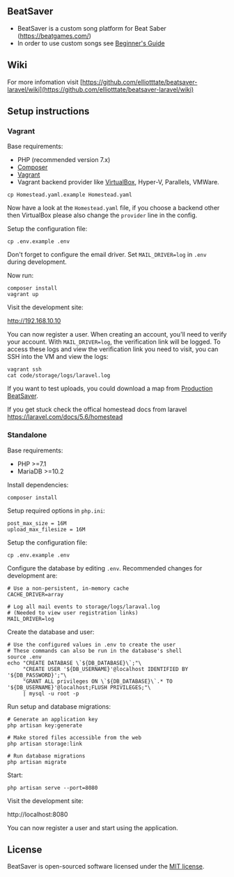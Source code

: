 ## BeatSaver

- BeatSaver is a custom song platform for Beat Saber (https://beatgames.com/)
- In order to use custom songs see [Beginner's Guide](https://bsmg.wiki/beginners-guide)

## Wiki
For more infomation visit [https://github.com/elliotttate/beatsaver-laravel/wiki](https://github.com/elliotttate/beatsaver-laravel/wiki)

## Setup instructions

### Vagrant

Base requirements:
* PHP (recommended version 7.x)
* [Composer](https://getcomposer.org/)
* [Vagrant](https://www.vagrantup.com/)
* Vagrant backend provider like [VirtualBox](https://www.virtualbox.org/), Hyper-V, Parallels, VMWare.

```
cp Homestead.yaml.example Homestead.yaml
```

Now have a look at the `Homestead.yaml` file, if you choose a backend other then VirtualBox please also change the `provider` line in the config.

Setup the configuration file:
```
cp .env.example .env
```

Don't forget to configure the email driver. Set `MAIL_DRIVER=log` in `.env` during development. 

Now run:
```
composer install
vagrant up
```

Visit the development site:

http://192.168.10.10

You can now register a user. When creating an account, you'll need to verify your account. With `MAIL_DRIVER=log`, the verification link will be logged. To access these logs and view the verification link you need to visit, you can SSH into the VM and view the logs:

```
vagrant ssh
cat code/storage/logs/laravel.log
```

If you want to test uploads, you could download a map from [Production BeatSaver](https://beatsaver.com/browse/newest).

If you get stuck check the offical homestead docs from laravel https://laravel.com/docs/5.6/homestead

### Standalone

Base requirements:

* PHP >=7.1
* MariaDB >=10.2

Install dependencies:

```
composer install
```

Setup required options in `php.ini`:

```
post_max_size = 16M
upload_max_filesize = 16M
```

Setup the configuration file:

```
cp .env.example .env
```

Configure the database by editing `.env`. Recommended changes for development are:
```
# Use a non-persistent, in-memory cache
CACHE_DRIVER=array

# Log all mail events to storage/logs/laraval.log
# (Needed to view user registration links)
MAIL_DRIVER=log
```

Create the database and user:

```
# Use the configured values in .env to create the user
# These commands can also be run in the database's shell
source .env
echo "CREATE DATABASE \`${DB_DATABASE}\`;"\
     "CREATE USER '${DB_USERNAME}'@localhost IDENTIFIED BY '${DB_PASSWORD}';"\
     "GRANT ALL privileges ON \`${DB_DATABASE}\`.* TO '${DB_USERNAME}'@localhost;FLUSH PRIVILEGES;"\
     | mysql -u root -p
```

Run setup and database migrations:

```
# Generate an application key
php artisan key:generate

# Make stored files accessible from the web
php artisan storage:link

# Run database migrations
php artisan migrate
```

Start:

```
php artisan serve --port=8080
```

Visit the development site:

http://localhost:8080

You can now register a user and start using the application.

## License

BeatSaver is open-sourced software licensed under the [MIT license](https://opensource.org/licenses/MIT).
